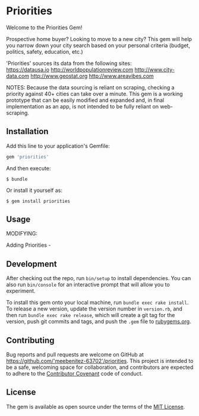 # Priorities

Welcome to the Priorities Gem! 

Prospective home buyer? Looking to move to a new city? This gem will help you narrow down your city search based on your personal criteria (budget, politics, safety, education, etc.)

'Priorities' sources its data from the following sites:
<br>https://datausa.io
http://worldpopulationreview.com
http://www.city-data.com
http://www.geostat.org
http://www.areavibes.com

NOTES:
Because the data sourcing is reliant on scraping, checking a priority against 40+ cities can take over a minute.  This gem is a working prototype that can be easily modified and expanded and, in final implementation as an app, is not intended to be fully reliant on web-scraping.

## Installation

Add this line to your application's Gemfile:

```ruby
gem 'priorities'
```

And then execute:

    $ bundle

Or install it yourself as:

    $ gem install priorities

## Usage

MODIFYING:

Adding Priorities -


## Development

After checking out the repo, run `bin/setup` to install dependencies. You can also run `bin/console` for an interactive prompt that will allow you to experiment.

To install this gem onto your local machine, run `bundle exec rake install`. To release a new version, update the version number in `version.rb`, and then run `bundle exec rake release`, which will create a git tag for the version, push git commits and tags, and push the `.gem` file to [rubygems.org](https://rubygems.org).

## Contributing

Bug reports and pull requests are welcome on GitHub at https://github.com/'meebenitez-63702'/priorities. This project is intended to be a safe, welcoming space for collaboration, and contributors are expected to adhere to the [Contributor Covenant](http://contributor-covenant.org) code of conduct.


## License

The gem is available as open source under the terms of the [MIT License](http://opensource.org/licenses/MIT).

